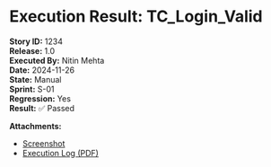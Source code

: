# Execution Result: TC_Login_Valid  
**Story ID:** 1234  
**Release:** 1.0  
**Executed By:** Nitin Mehta  
**Date:** 2024-11-26  
**State:** Manual  
**Sprint:** S-01  
**Regression:** Yes  
**Result:** ✅ Passed  

**Attachments:**  
- [Screenshot](./Attachments/screenshots/Release-1.0/Login_Passed.png)  
- [Execution Log (PDF)](./Attachments/execution-logs/Release-1.0/Login_Test_Log.pdf)  